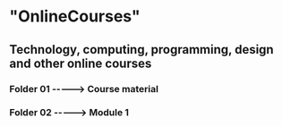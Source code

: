 # "OnlineCourses"
## Technology, computing, programming, design and other online courses
### Folder 01 -----> Course material
### Folder 02 -----> Module 1